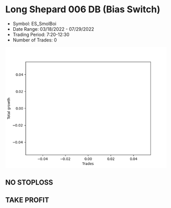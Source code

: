 # Long Shepard 006 DB (Bias Switch)
- Symbol: ES_SmolBoi
- Date Range: 03/18/2022 - 07/29/2022
- Trading Period: 7:20-12:30
- Number of Trades: 0

![Plot](LongShepard006DBES_SmolBoi(BiasSwitch).png)
## NO STOPLOSS


## TAKE PROFIT




